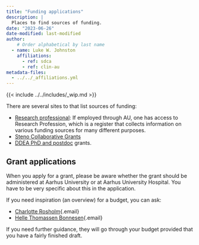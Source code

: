 ```yaml
---
title: "Funding applications"
description: |
  Places to find sources of funding.
date: "2023-06-26"
date-modified: last-modified
author:
    # Order alphabetical by last name
  - name: Luke W. Johnston
    affiliations:
      - ref: sdca
      - ref: clin-au
metadata-files: 
  - ../../_affiliations.yml
---
```


{{< include ../../includes/_wip.md >}}

There are several sites to that list sources of funding:

-   [Research
    professional](https://www.researchprofessional.com/sso/login?service=https://www.researchprofessional.com/0/):
    If employed through AU, one has access to Research Profession, which
    is a register that collects information on various funding sources
    for many different purposes.
-   [Steno Collaborative
    Grants](https://www.stenoaarhus.dk/research/steno-collaborative-grants/)
-   [DDEA PhD and postdoc](https://ddeacademy.dk/grants) grants.

## Grant applications

When you apply for a grant, please be aware whether the grant should be administered at Aarhus University or at Aarhus University Hospital. You have to be very specific about this in the application.

If you need inspiration (an overview) for a budget, you can ask:

- [Charlotte Rosholm](mailto:cro@clin.au.dk){.email}
- [Helle Thomassen Bonnesen](mailto:hellbonn@rm.dk){.email}

If you need further guidance, they will go through your budget provided that you have a fairly finished draft.
